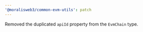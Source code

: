 ```yaml
---
'@moralisweb3/common-evm-utils': patch
---
```


Removed the duplicated `apiId` property from the `EvmChain` type.
